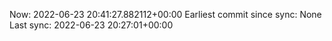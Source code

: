 Now: 2022-06-23 20:41:27.882112+00:00 Earliest commit since sync: None Last sync: 2022-06-23 20:27:01+00:00
